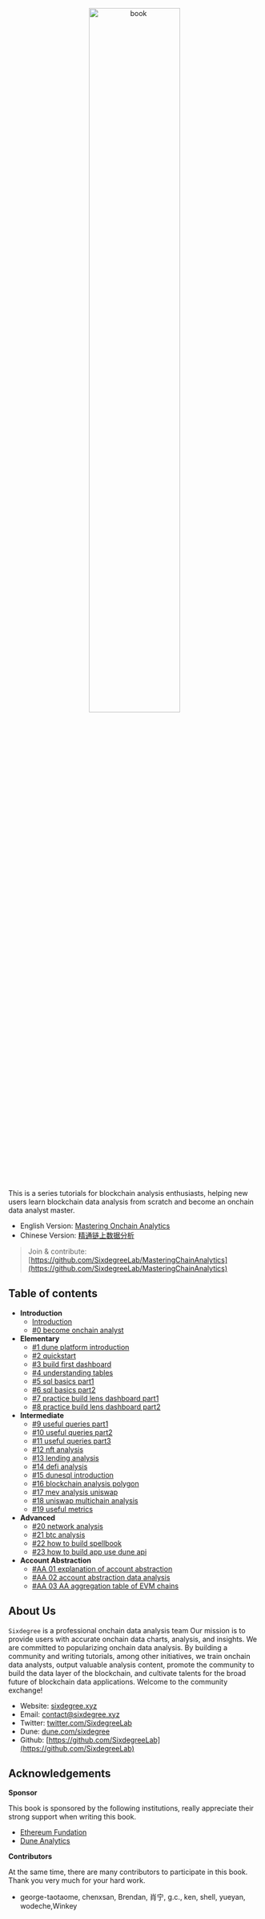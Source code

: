 
<p align="center">
  <img src="assets/bookcover-en.png" alt="book" width="60%"/>
</p>

This is a series tutorials for blockchain analysis enthusiasts, helping new users learn blockchain data analysis from scratch and become an onchain data analyst master.

- English Version: [Mastering Onchain Analytics](https://tutorial.sixdegree.xyz)
- Chinese Version: [精通链上数据分析](https://tutorial.sixdegree.xyz/v/zh/)


> Join & contribute: [https://github.com/SixdegreeLab/MasteringChainAnalytics](https://github.com/SixdegreeLab/MasteringChainAnalytics)


## Table of contents

- **Introduction**
  - [Introduction](readme.md)
  - [#0 become onchain analyst](ch00/ch00-become-chain-analyst.md)
- **Elementary**
  - [#1 dune platform introduction](ch01/ch01-dune-platform-introduction.md)
  - [#2 quickstart](ch02/ch02-quickstart.md)
  - [#3 build first dashboard](ch03/ch03-build-first-dashboard.md)
  - [#4 understanding tables](ch04/ch04-understanding-tables.md)
  - [#5 sql basics part1](ch05/ch05-sql-basics-part1.md)
  - [#6 sql basics part2](ch06/ch06-sql-basics-part2.md)
  - [#7 practice build lens dashboard part1](ch07/ch07-practice-build-lens-dashboard-part1.md)
  - [#8 practice build lens dashboard part2](ch08/ch08-practice-build-lens-dashboard-part2.md)
- **Intermediate**
  - [#9 useful queries part1](ch09/ch09-useful-queries-part1.md)
  - [#10 useful queries part2](ch10/ch10-useful-queries-part2.md)
  - [#11 useful queries part3](ch11/ch11-useful-queries-part3.md)
  - [#12 nft analysis](ch12/ch12-nft-analysis.md)
  - [#13 lending analysis](ch13/ch13-lending-analysis.md)
  - [#14 defi analysis](ch14/ch14-defi-analysis.md)
  - [#15 dunesql introduction](ch15/ch15-dunesql-introduction.md)
  - [#16 blockchain analysis polygon](ch16/ch16-blockchain-analysis-polygon.md)
  - [#17 mev analysis uniswap](ch17/ch17-mev-analysis-uniswap.md)
  - [#18 uniswap multichain analysis](ch18/ch18-uniswap-multichain-analysis.md)
  - [#19 useful metrics](ch19/ch19-useful-metrics.md)
- **Advanced**
  - [#20 network analysis](ch20/ch20-network-analysis.md)
  - [#21 btc analysis](ch21/ch21-btc-analysis.md)
  - [#22 how to build spellbook](ch22/ch22-how-to-build-spellbook.md)
  - [#23 how to build app use dune api](ch23/ch23-how-to-build-app-use-dune-api.md)
- **Account Abstraction**
  - [#AA 01 explanation of account abstraction](ch24/ch24-explanation-of-account-abstraction.md)
  - [#AA 02 account abstraction data analysis](ch25/ch25-account-abstraction-data-analysis.md)
  - [#AA 03 AA aggregation table of EVM chains](ch26/ch26-AA-aggregation-table-of-EVM-chains.md)


## About Us

`Sixdegree` is a professional onchain data analysis team Our mission is to provide users with accurate onchain data charts, analysis, and insights. We are committed to popularizing onchain data analysis. By building a community and writing tutorials, among other initiatives, we train onchain data analysts, output valuable analysis content, promote the community to build the data layer of the blockchain, and cultivate talents for the broad future of blockchain data applications. Welcome to the community exchange!

- Website: [sixdegree.xyz](https://sixdegree.xyz)
- Email: [contact@sixdegree.xyz](mailto:contact@sixdegree.xyz)
- Twitter: [twitter.com/SixdegreeLab](https://twitter.com/SixdegreeLab)
- Dune: [dune.com/sixdegree](https://dune.com/sixdegree)
- Github: [https://github.com/SixdegreeLab](https://github.com/SixdegreeLab)

## Acknowledgements

**Sponsor**

This book is sponsored by the following institutions, really appreciate their strong support when writing this book.

- [Ethereum Fundation](https://ethereum.foundation/)
- [Dune Analytics](https://dune.com/)

**Contributors**

At the same time, there are many contributors to participate in this book. Thank you very much for your hard work.

- george-taotaome, chenxsan, Brendan, 肖宁, g.c., ken, shell, yueyan, wodeche,Winkey
